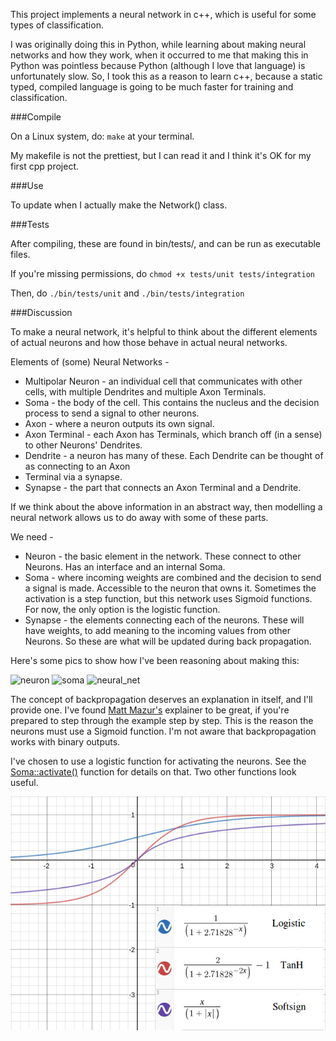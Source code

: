 This project implements a neural network in c++, which is useful for some types of classification.

I was originally doing this in Python, while learning about making neural networks and how they
work, when it occurred to me that making this in Python was pointless because Python (although I
love that language) is unfortunately slow. So, I took this as a reason to learn c++, because a
static typed, compiled language is going to be much faster for training and classification.

###Compile

On a Linux system, do: `make` at your terminal.

My makefile is not the prettiest, but I can read it and I think it's OK for my first cpp project.

###Use

To update when I actually make the Network() class.

###Tests

After compiling, these are found in bin/tests/, and can be run as executable files.

If you're missing permissions, do `chmod +x tests/unit tests/integration`

Then, do `./bin/tests/unit` and `./bin/tests/integration`

###Discussion

To make a neural network, it's helpful to think about the different elements of actual neurons and
how those behave in actual neural networks.

Elements of (some) Neural Networks -

- Multipolar Neuron - an individual cell that communicates with other cells, with multiple
  Dendrites and multiple Axon Terminals.
- Soma - the body of the cell. This contains the nucleus and the decision process to send a signal to
other neurons.
- Axon - where a neuron outputs its own signal.
- Axon Terminal - each Axon has Terminals, which branch off (in a sense) to other Neurons' Dendrites.
- Dendrite - a neuron has many of these. Each Dendrite can be thought of as connecting to an Axon
- Terminal via a synapse.
- Synapse - the part that connects an Axon Terminal and a Dendrite.

If we think about the above information in an abstract way, then modelling a neural network allows
us to do away with some of these parts.

We need -

- Neuron - the basic element in the network. These connect to other Neurons. Has an interface and an
internal Soma.
- Soma - where incoming weights are combined and the decision to send a signal is made. Accessible to
the neuron that owns it. Sometimes the activation is a step function, but this network uses Sigmoid
functions. For now, the only option is the logistic function.
- Synapse - the elements connecting each of the neurons. These will have weights, to add meaning to
the incoming values from other Neurons. So these are what will be updated during back propagation.

Here's some pics to show how I've been reasoning about making this:

![neuron](docs/pics/neuron.png)
![soma](docs/pics/soma.png)
![neural_net](docs/pics/neural_net.png)

The concept of backpropagation deserves an explanation in itself, and I'll provide one. I've found
[Matt Mazur's](https://mattmazur.com/2015/03/17/a-step-by-step-backpropagation-example/) explainer
to be great, if you're prepared to step through the example step by step. This is the reason the
neurons must use a Sigmoid function. I'm not aware that backpropagation works with binary outputs.

I've chosen to use a logistic function for activating the neurons. See the [Soma::activate()](/src/assets/soma.cpp) function
for details on that. Two other functions look useful.

![activation_functions](docs/pics/activation_functions.png)
